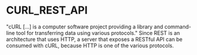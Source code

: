 # CURL_REST_API
"cURL [...] is a computer software project providing a library and command-line tool for transferring data using various protocols." Since REST is an architecture that uses HTTP, a server that exposes a RESTful API can be consumed with cURL, because HTTP is one of the various protocols.

